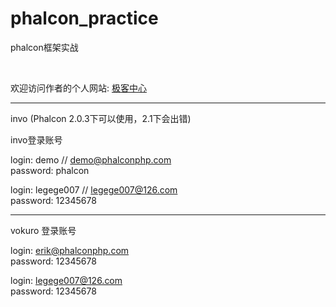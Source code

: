 # phalcon_practice  
phalcon框架实战 

<br/>

欢迎访问作者的个人网站: [极客中心](https://www.geekzl.com)

------  
invo (Phalcon 2.0.3下可以使用，2.1下会出错)  

invo登录账号  

login: demo // demo@phalconphp.com   
password: phalcon  

login: legege007 // legege007@126.com  
password: 12345678   

------

vokuro 登录账号

login: erik@phalconphp.com  
password: 12345678  

login: legege007@126.com   
password: 12345678  

